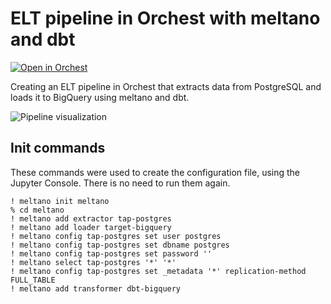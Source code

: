 # ELT pipeline in Orchest with meltano and dbt

[![Open in Orchest](https://github.com/orchest/orchest-examples/raw/main/imgs/open_in_orchest.svg)](https://cloud.orchest.io/?import_url=https://github.com/astrojuanlu/orchest-elt-meltano-dbt/)

Creating an ELT pipeline in Orchest that extracts data from PostgreSQL and loads it to BigQuery
using meltano and dbt.

![Pipeline visualization](https://pviz.orchest.io/?pipeline=https://github.com/astrojuanlu/orchest-elt-meltano-dbt/blob/main/main.orchest)

## Init commands

These commands were used to create the configuration file,
using the Jupyter Console. There is no need to run them again.

```
! meltano init meltano
% cd meltano
! meltano add extractor tap-postgres
! meltano add loader target-bigquery
! meltano config tap-postgres set user postgres
! meltano config tap-postgres set dbname postgres
! meltano config tap-postgres set password ''
! meltano select tap-postgres '*' '*'
! meltano config tap-postgres set _metadata '*' replication-method FULL_TABLE
! meltano add transformer dbt-bigquery
```
